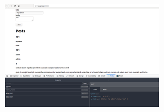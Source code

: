 ![Image text](https://github.com/smileyqp/redux-example/blob/redux_20190306_01/src/Screenshot%20from%202019-03-06%2015-56-30.png)


